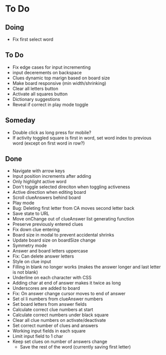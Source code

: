 # To Do


## Doing

- Fix first select word

## To Do

- Fix edge cases for input incrementing
- input decerements on backspace
- Clues dynamic top marign based on board size
- Make board responsive (min width/shrinking)
- Clear all letters button
- Activate all squares button
- Dictionary suggestions
- Reveal if correct in play mode toggle

## Someday

- Double click as long press for mobile?
- If activity toggled square is first in word, set word index to previous word (except on first word in row?)

## Done

- Navigate with arrow keys
- Input position increments after adding
- Only highlight active word
- Don't toggle selected direciton when toggling activeness
- Active direction when editing board
- Scroll clueAnswers behind board
- Play mode
- Bug: Deleting first letter from CA moves second letter back
- Save state to URL
- Move onChange out of clueAnswer list generating function
- Preserve previously entered clues
- Fix down clue entering
- Board size in modal to prevent accidental shrinks
- Update board size on boardSize change
- Symmetry mode
- Answer and board letters uppercase
- Fix: Can delete answer letters
- Style on clue input
- Filling in blank no longer works (makes the answer longer and last letter is not blank)
- Underline on each character with CSS
- Adding char at end of answer makes it twice as long
- Underscores are added to board
- Fix: On answer change cursor moves to end of answer
- Set ol li numbers from clueAnswer numbers
- Set board letters from answer fields
- Calculate correct clue numbers at start
- Calculate correct numbers under black square
- Clear all clue numbers on activate/deactivate
- Set correct number of clues and answers
- Working input fields in each square
- Limit input field to 1 char
- Keep set clues on number of answers change
  - Save the rest of the word (currently saving first letter)